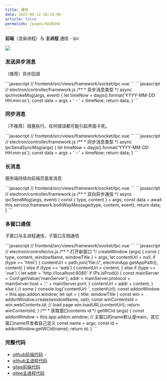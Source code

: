 ```yaml
---
title: 通信
date: 2023-05-12 16:24:06
article: false
permalink: /pages/bb3659/
---
```


**前端**（渲染进程）与 **主进程** 通信 - ipc

<!-- ![](/img/demo/framework/demo-framework-socket_ipc.png) -->
![](https://img01.kaka996.com/ee/demo-framework-socket_ipc.png)

### 发送异步消息
（推荐）异步回调

<code-group>
  <code-block title="前端" active>
  ```javascript
  // frontend/src/views/framework/socket/Ipc.vue
  <script>
    import { ipcApiRoute } from '@/api/main'
    handleInvoke () {
      this.$ipc.invoke(ipcApiRoute.ipcInvokeMsg, '异步-回调').then(r => {
        console.log('r:', r);
      });
    },
    async handleInvoke2 () {
      const msg = await this.$ipc.invoke(ipcApiRoute.ipcInvokeMsg, '异步');
      console.log('msg:', msg);
    },
  </script> 
  ```
  </code-block>

  <code-block title="主进程">
  ```javascript
  // electron/controller/framework.js
  /**
   * 异步消息类型
   */
  async ipcInvokeMsg(args, event) {
    let timeNow = dayjs().format('YYYY-MM-DD HH:mm:ss');
    const data = args + ' - ' + timeNow;
    return data;
  }
  ```
  </code-block>
</code-group>

### 同步消息
（不推荐）阻塞执行。任何错误都可能引起界面卡死。

<code-group>
  <code-block title="前端" active>
  ```javascript
  // frontend/src/views/framework/socket/Ipc.vue
  <script>
    handleSendSync () {
      const msg = this.$ipc.sendSync(ipcApiRoute.ipcSendSyncMsg, '同步');
      this.message3 = msg;
    },
  </script> 
  ```
  </code-block>

  <code-block title="主进程">
  ```javascript
  // electron/controller/framework.js
  /**
   * 同步消息类型
   */ 
  async ipcSendSyncMsg(args) {
    let timeNow = dayjs().format('YYYY-MM-DD HH:mm:ss');
    const data = args + ' - ' + timeNow;
    return data;
  }
  ```
  </code-block>
</code-group>

### 长消息
服务端持续向前端页面发消息

<code-group>
  <code-block title="前端" active>
  ```javascript
  // frontend/src/views/framework/socket/Ipc.vue
  <script>
    init () {
      // 避免重复监听，或者将 on 功能写到一个统一的地方，只加载一次
      this.$ipc.removeAllListeners(ipcApiRoute.ipcSendMsg);
      this.$ipc.on(ipcApiRoute.ipcSendMsg, (event, result) => {
        console.log('[ipcRenderer] [socketMsgStart] result:', result);
      })
    },
    sendMsgStart() {
      const params = {
        type: 'start',
        content: '开始'
      }
      this.$ipc.send(ipcApiRoute.ipcSendMsg, params)
    },
    sendMsgStop() {
      const params = {
        type: 'end',
        content: ''
      }
      this.$ipc.send(ipcApiRoute.ipcSendMsg, params)
    },
  </script> 
  ```
  </code-block>

  <code-block title="主进程">
  ```javascript
  // electron/controller/framework.js
  /**
   * 双向异步通信
   */
  async ipcSendMsg(args, event) {
    const { type, content } = args;
    const data = await this.service.framework.bothWayMessage(type, content, event);
    return data;
  }
  ```
  </code-block>
</code-group>

### 多窗口通信
子窗口与主进程通信，子窗口互相通信

<code-group>
  <code-block title="前端" active>
  ```javascript
  // frontend/src/views/framework/socket/Ipc.vue
  <script>
    createWindow(index) {
      this.$ipc.invoke(ipcApiRoute.createWindow, this.views[index]).then(id => {
        console.log('[createWindow] id:', id);
      })
    },
    async sendTosubWindow() {
      // 新窗口id
      this.newWcId = await this.$ipc.invoke(ipcApiRoute.getWCid, this.windowName);
      this.$ipc.sendTo(this.newWcId, specialIpcRoute.window1ToWindow2, '窗口1通过 sendTo 给窗口2发送消息');
    },
  </script> 
  ```
  </code-block>

  <code-block title="主进程">
  ```javascript
  // electron/controller/os.js
  /**
   * 打开新窗口
   */
  createWindow (args) {
    const { type, content, windowName, windowTitle } = args;
    let contentUrl = null;
    if (type == 'html') {
      contentUrl = path.join('file://', electronApp.getAppPath(), content)
    } else if (type == 'web') {
      contentUrl = content;
    } else if (type == 'vue') {
      let addr = 'http://localhost:8080'
      if (Ps.isProd()) {
        const mainServer = Conf.getValue('mainServer');
        addr = mainServer.protocol + mainServer.host + ':' + mainServer.port;
      }
      contentUrl = addr + content;
    } else {
      // some
    }
    console.log('contentUrl: ', contentUrl);
    const addonWindow = this.app.addon.window;
    let opt = {
      title: windowTitle
    }
    const win = addonWindow.create(windowName, opt);
    const winContentsId = win.webContents.id;
    // load page
    win.loadURL(contentUrl);
    return winContentsId;
  }
  /**
   * 获取窗口contents id
   */
  getWCid (args) {
    const addonWindow = this.app.addon.window;
    // 主窗口的name默认是main，其它窗口name开发者自己定义
    const name = args;
    const id = addonWindow.getWCid(name);
    return id;
  }
  ```
  </code-block>
</code-group>

### 完整代码
- [github前端代码](https://github.com/dromara/electron-egg/blob/demo/frontend/src/views/framework/socket/Ipc.vue) - 
- [github主进程代码](https://github.com/dromara/electron-egg/blob/demo/electron/controller/framework.js)
- [gitee前端代码](https://gitee.com/dromara/electron-egg/blob/demo/frontend/src/views/framework/socket/Ipc.vue)
- [gitee主进程代码](https://gitee.com/dromara/electron-egg/blob/demo/electron/controller/framework.js)